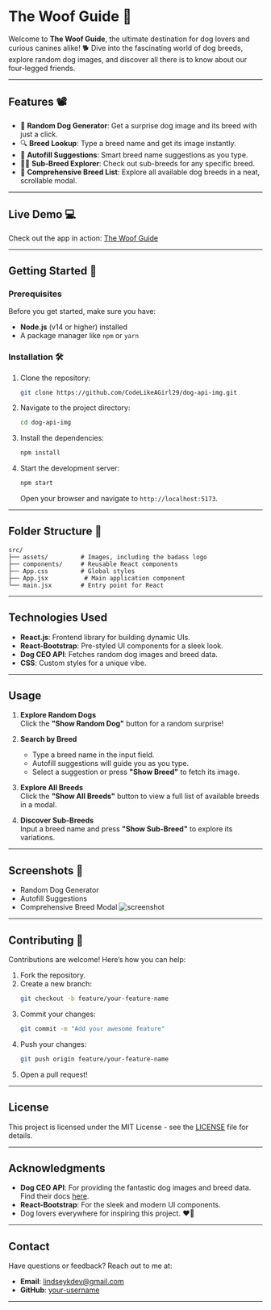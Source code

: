 # **The Woof Guide 🐾**

Welcome to **The Woof Guide**, the ultimate destination for dog lovers and curious canines alike! 🐕 Dive into the fascinating world of dog breeds, explore random dog images, and discover all there is to know about our four-legged friends.  

---

## **Features** 📽️
- 🐶 **Random Dog Generator**: Get a surprise dog image and its breed with just a click.
- 🔍 **Breed Lookup**: Type a breed name and get its image instantly.
- 🧠 **Autofill Suggestions**: Smart breed name suggestions as you type.
- 🐕‍🦺 **Sub-Breed Explorer**: Check out sub-breeds for any specific breed.
- 📜 **Comprehensive Breed List**: Explore all available dog breeds in a neat, scrollable modal.

---

## **Live Demo** 💻
Check out the app in action: [The Woof Guide](https://dog-api-img.vercel.app/)

---

## **Getting Started** 🤔

### **Prerequisites**
Before you get started, make sure you have:
- **Node.js** (v14 or higher) installed
- A package manager like `npm` or `yarn`

### **Installation** 🛠
1. Clone the repository:
   ```bash
   git clone https://github.com/CodeLikeAGirl29/dog-api-img.git
   ```
2. Navigate to the project directory:
   ```bash
   cd dog-api-img
   ```
3. Install the dependencies:
   ```bash
   npm install
   ```
4. Start the development server:
   ```bash
   npm start
   ```
   Open your browser and navigate to `http://localhost:5173`.

---

## **Folder Structure** 📁
```
src/
├── assets/         # Images, including the badass logo
├── components/     # Reusable React components
├── App.css         # Global styles
├── App.jsx          # Main application component
└── main.jsx        # Entry point for React
```

---

## **Technologies Used**
- **React.js**: Frontend library for building dynamic UIs.
- **React-Bootstrap**: Pre-styled UI components for a sleek look.
- **Dog CEO API**: Fetches random dog images and breed data.
- **CSS**: Custom styles for a unique vibe.

---

## **Usage**
1. **Explore Random Dogs**  
   Click the **"Show Random Dog"** button for a random surprise!

2. **Search by Breed**  
   - Type a breed name in the input field.
   - Autofill suggestions will guide you as you type.
   - Select a suggestion or press **"Show Breed"** to fetch its image.

3. **Explore All Breeds**  
   Click the **"Show All Breeds"** button to view a full list of available breeds in a modal.

4. **Discover Sub-Breeds**  
   Input a breed name and press **"Show Sub-Breed"** to explore its variations.

---

## **Screenshots** 🎥
- Random Dog Generator  
- Autofill Suggestions  
- Comprehensive Breed Modal
![screenshot](https://res.cloudinary.com/dhw9dl4gm/image/upload/v1732011196/screenshot-woof-guide_swbej4.png)
---

## **Contributing** 🥳
Contributions are welcome! Here’s how you can help:
1. Fork the repository.
2. Create a new branch:
   ```bash
   git checkout -b feature/your-feature-name
   ```
3. Commit your changes:
   ```bash
   git commit -m "Add your awesome feature"
   ```
4. Push your changes:
   ```bash
   git push origin feature/your-feature-name
   ```
5. Open a pull request!

---

## **License**
This project is licensed under the MIT License - see the [LICENSE](LICENSE) file for details.

---

## **Acknowledgments**
- **Dog CEO API**: For providing the fantastic dog images and breed data. Find their docs [here](https://dog.ceo/dog-api/).
- **React-Bootstrap**: For the sleek and modern UI components.
- Dog lovers everywhere for inspiring this project. ❤️🐾

---

## **Contact**
Have questions or feedback? Reach out to me at:
- **Email**: lindseykdev@gmail.com
- **GitHub**: [your-username](https://github.com/codelikeagirl29)

---